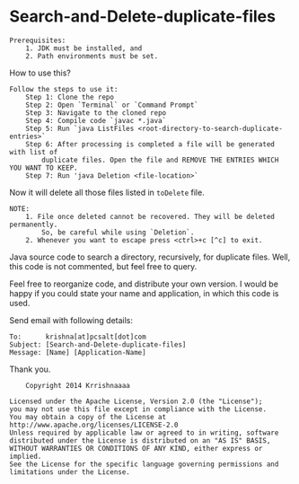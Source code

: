 Search-and-Delete-duplicate-files
=================================

	Prerequisites:
		1. JDK must be installed, and
		2. Path environments must be set.

How to use this?

	Follow the steps to use it:
		Step 1: Clone the repo
		Step 2: Open `Terminal` or `Command Prompt`
		Step 3: Navigate to the cloned repo
		Step 4: Compile code `javac *.java`
		Step 5: Run `java ListFiles <root-directory-to-search-duplicate-entries>`
		Step 6: After processing is completed a file will be generated with list of 
			duplicate files. Open the file and REMOVE THE ENTRIES WHICH YOU WANT TO KEEP.
		Step 7: Run 'java Deletion <file-location>`

Now it will delete all those files listed in `toDelete` file.

	NOTE:
		1. File once deleted cannot be recovered. They will be deleted permanently.
			So, be careful while using `Deletion`.
		2. Whenever you want to escape press <ctrl>+c [^c] to exit.

Java source code to search a directory, recursively, for duplicate files. Well, this code is not commented, but feel
free to query.

Feel free to reorganize code, and distribute your own version. I would be happy if you could state your name and
application, in which this code is used.

Send email with following details:

	To:      krishna[at]pcsalt[dot]com
	Subject: [Search-and-Delete-duplicate-files]
	Message: [Name] [Application-Name]

Thank you.

		Copyright 2014 Krrishnaaaa
		
	Licensed under the Apache License, Version 2.0 (the "License");
	you may not use this file except in compliance with the License.
	You may obtain a copy of the License at
	http://www.apache.org/licenses/LICENSE-2.0
	Unless required by applicable law or agreed to in writing, software
	distributed under the License is distributed on an "AS IS" BASIS,
	WITHOUT WARRANTIES OR CONDITIONS OF ANY KIND, either express or implied.
	See the License for the specific language governing permissions and
	limitations under the License.
